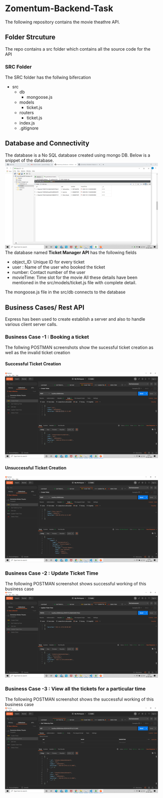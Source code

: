 # Zomentum-Backend-Task
The following repository contains the movie theathre API. 

## Folder Strcuture
The repo contains a src folder which contains all the source code for the API
  ### SRC Folder
  
  The SRC folder has the follwing bifercation 
  * src
    * db
      * mongoose.js
    * models
      * ticket.js
    * routers
      * ticket.js
    * index.js
    * .gitignore
    
   
## Database and Connectivity

The database is a No SQL database created using mongo DB. 
Below is a snippet of the database. 
![Databse Snippet](/images/Database.png)
The database named **Ticket Manager API** has the following fields
* object_ID: Unique ID for every ticket
* user : Name of the user who booked the ticket 
* number: Contact number of the user
* movieTime: Time slot for the movie
All these details have been mentioned in the src/models/ticket.js file with complete detail.

The mongoose.js file in the src/db connects to the database


## Business Cases/ Rest API 

Express has been used to create establish a server and also to handle various client server calls.

### Business Case -1 : Booking a ticket 
The follwing POSTMAN screenshots show the sucessful ticket creation as well as the invalid ticket creation

#### Successful Ticket Creation 
![Successful Ticket Creation](/images/validTicket.png)


#### Unsuccessful Ticket Creation 
![Unsuccessful Ticket Creation](/images/invalidTicket.png)


### Business Case -2 : Update Ticket Time 
The following POSTMAN screenshot shows successful working of this business case
![Successfull Timing Upate](/images/updateTime.png)

### Business Case -3 : View all the tickets for a particular time 
The following POSTMAN screenshot shows the successful working of this business case 
![Tickets by Time](/images/getTicketsByTime.png)
